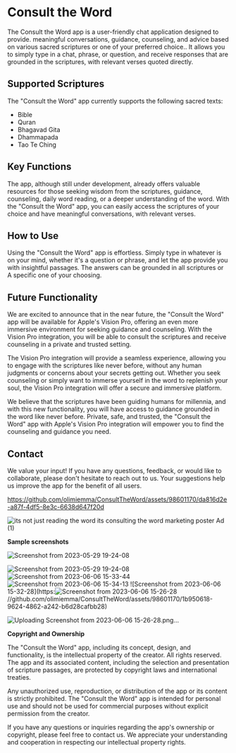 # Consult the Word

The Consult the Word app is a user-friendly chat application designed to provide. meaningful conversations, guidance, counseling, and advice based on various sacred scriptures or one of your preferred choice.. It allows you to simply type in a chat, phrase, or question, and receive responses that are grounded in the scriptures, with relevant verses quoted directly. 

## Supported Scriptures

The "Consult the Word" app currently supports the following sacred texts:

- Bible
- Quran
- Bhagavad Gita
- Dhammapada
- Tao Te Ching

## Key Functions

The app, although still under development, already offers valuable resources for those seeking wisdom from the scriptures, guidance, counseling, daily word reading, or a deeper understanding of the word. With the "Consult the Word" app, you can easily access the scriptures of your choice and have meaningful conversations, with relevant verses.

## How to Use

Using the "Consult the Word" app is effortless. Simply type in whatever is on your mind, whether it's a question or phrase, and let the app provide you with insightful passages. The answers can be grounded in all scriptures or A specific one of your choosing.


## Future Functionality

We are excited to announce that in the near future, the "Consult the Word" app will be available for Apple's Vision Pro, offering an even more immersive environment for seeking guidance and counseling. With the Vision Pro integration, you will be able to consult the scriptures and receive counseling in a private and trusted setting.

The Vision Pro integration will provide a seamless experience, allowing you to engage with the scriptures like never before, without  any human judgments or concerns about your secrets getting out. Whether you seek counseling or simply want to immerse yourself in the word to replenish your soul, the Vision Pro integration will offer a secure and immersive platform.

We believe that the scriptures have been guiding humans for millennia, and with this new functionality, you will have access to guidance grounded in the word like never before. Private, safe, and trusted, the "Consult the Word" app with Apple's Vision Pro integration will empower you to find the counseling and guidance you need.



## Contact

We value your input! If you have any questions, feedback, or would like to collaborate, please don't hesitate to reach out to us. Your suggestions help us improve the app for the benefit of all users.

https://github.com/olimiemma/ConsultTheWord/assets/98601170/da816d2e-a87f-4df5-8e3c-6638d647f20d

![its not just reading the word its consulting the word marketing poster Ad (1)](https://github.com/olimiemma/ConsultTheWord/assets/98601170/dc5aebc6-198f-44d9-a752-533c3c1a1a91)

<b>Sample screenshots</b><br>

![Screenshot from 2023-05-29 19-24-08](https://github.com/olimiemma/ConsultTheWord/assets/98601170/7ef5f6eb-22e7-4c9e-8360-e5c8bc0158af)

![Screenshot from 2023-05-29 19-24-08](https://github.com/olimiemma/ConsultTheWord/assets/98601170/7813b7d1-1024-469a-8858-9ab76655800c)
![Screenshot from 2023-06-06 15-33-44](https://github.com/olimiemma/ConsultTheWord/assets/98601170/b8849105-92ce-4021-882b-e148165c86e4)
![Screenshot from 2023-06-06 15-34-13](https://github.com/olimiemma/ConsultTheWord/assets/98601170/55aa0065-620d-4517-8b96-a14356df4245)
![Screenshot from 2023-06-06 15-32-28](https:![Screenshot from 2023-06-06 15-26-28](https://github.com/olimiemma/ConsultTheWord/assets/98601170/07bc21f5-6e70-41f7-bdf0-b11cee9c56dd)
//github.com/olimiemma/ConsultTheWord/assets/98601170/1b950618-9624-4862-a242-b6d28cafbb28)

![Uploading Screenshot from 2023-06-06 15-26-28.png…]()

<b>Copyright and Ownership</b>

The "Consult the Word" app, including its concept, design, and functionality, is the intellectual property of the creator. All rights reserved. The app and its associated content, including the selection and presentation of scripture passages, are protected by copyright laws and international treaties.

Any unauthorized use, reproduction, or distribution of the app or its content is strictly prohibited. The "Consult the Word" app is intended for personal use and should not be used for commercial purposes without explicit permission from the creator.

If you have any questions or inquiries regarding the app's ownership or copyright, please feel free to contact us. We appreciate your understanding and cooperation in respecting our intellectual property rights.
